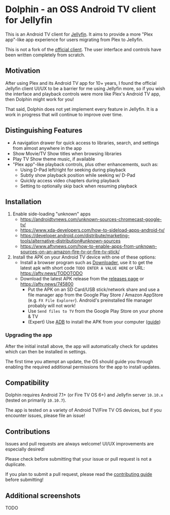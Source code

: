 # Dolphin - an OSS Android TV client for Jellyfin

This is an Android TV client for [Jellyfin](https://jellyfin.org/). It aims to provide a more "Plex app"-like app experience for users migrating from Plex to Jellyfin.

This is not a fork of the [official client](https://github.com/jellyfin/jellyfin-androidtv). The user interface and controls have been written completely from scratch.

## Motivation

After using Plex and its Android TV app for 10+ years, I found the official Jellyfin client UI/UX to be a barrier for me using Jellyfin more, so if you wish the interface and playback controls were more like Plex's Android TV app, then Dolphin might work for you!

That said, Dolphin does not yet implement every feature in Jellyfin. It is a work in progress that will continue to improve over time.

## Distinguishing Features

- A navigation drawer for quick access to libraries, search, and settings from almost anywhere in the app
- Show Movie/TV Show titles when browsing libraries
- Play TV Show theme music, if available
- "Plex app"-like playback controls, plus other enhancements, such as:
  - Using D-Pad left/right for seeking during playback
  - Subtly show playback position while seeking w/ D-Pad
  - Quickly access video chapters during playback
  - Setting to optionally skip back when resuming playback

## Installation

1. Enable side-loading "unknown" apps
    - https://androidtvnews.com/unknown-sources-chromecast-google-tv/
    - https://www.xda-developers.com/how-to-sideload-apps-android-tv/
    - https://developer.android.com/distribute/marketing-tools/alternative-distribution#unknown-sources
    - https://www.aftvnews.com/how-to-enable-apps-from-unknown-sources-on-an-amazon-fire-tv-or-fire-tv-stick/
1. Install the APK on your Android TV device with one of these options:
    - Install a browser program such as [Downloader](https://www.aftvnews.com/downloader/), use it to get the latest apk with short code `TODO ENTER A VALUE HERE` or URL: https://aftv.news/TODOTODO
    - Download the latest APK release from the [releases page](https://github.com/damontecres/StashAppAndroidTV/releases/latest) or https://aftv.news/745800
        - Put the APK on an SD Card/USB stick/network share and use a file manager app from the Google Play Store / Amazon AppStore (e.g. `FX File Explorer`). Android's preinstalled file manager probably will not work!
        - Use `Send files to TV` from the Google Play Store on your phone & TV
        - (Expert) Use [ADB](https://developer.android.com/studio/command-line/adb) to install the APK from your computer ([guide](https://fossbytes.com/side-load-apps-android-tv/#h-how-to-sideload-apps-on-your-android-tv-using-adb))

### Upgrading the app

After the initial install above, the app will automatically check for updates which can then be installed in settings.

The first time you attempt an update, the OS should guide you through enabling the required additional permissions for the app to install updates.

## Compatibility

Dolphin requires Android 7.1+ (or Fire TV OS 6+) and Jellyfin server `10.10.x` (tested on primarily `10.10.7`).

The app is tested on a variety of Android TV/Fire TV OS devices, but if you encounter issues, please file an issue!

## Contributions

Issues and pull requests are always welcome! UI/UX improvements are especially desired!

Please check before submitting that your issue or pull request is not a duplicate.

If you plan to submit a pull request, please read the [contributing guide](CONTRIBUTING.md) before submitting!

## Additional screenshots

TODO
